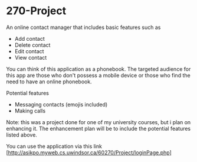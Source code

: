 # 270-Project

An online contact manager that includes basic features such as

- Add contact
- Delete contact
- Edit contact
- View contact

You can think of this application as a phonebook. The targeted audience for this app are those who don't possess a mobile device or those who find the need to have an online phonebook. 

Potential features

- Messaging contacts (emojis included)
- Making calls 

Note: this was a project done for one of my university courses, but i plan on enhancing it. The enhancement plan will be to include the         potential features listed above.

You can use the application via this link [http://asikpo.myweb.cs.uwindsor.ca/60270/Project/loginPage.php]


